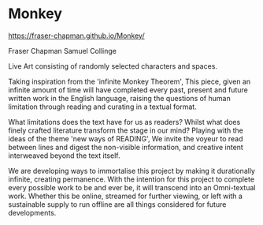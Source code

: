 # Monkey
https://fraser-chapman.github.io/Monkey/

Fraser Chapman
Samuel Collinge

Live Art consisting of randomly selected characters and spaces. 

Taking inspiration from the 'infinite Monkey Theorem', This piece, given an infinite amount of time will have completed every past, present and future written work in the English language, raising the questions of human limitation through reading and curating in a textual format.

What limitations does the text have for us as readers? Whilst what does finely crafted literature transform the stage in our mind? Playing with the ideas of the theme 'new ways of READING', 
We invite the voyeur to read between lines and digest the non-visible information, and creative intent interweaved beyond the text itself.


We are developing ways to immortalise this project by making it durationally infinite, creating permanence. With the intention for this project to complete every possible work to be and ever be, it will transcend into an Omni-textual work. Whether this be online, streamed for further viewing, or left with a sustainable supply to run offline are all things considered for future developments.
